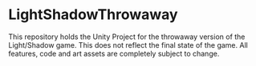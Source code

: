 # LightShadowThrowaway
This repository holds the Unity Project for the throwaway version of the Light/Shadow game. This does not reflect the final state of the game. All features, code and art assets are completely subject to change.
